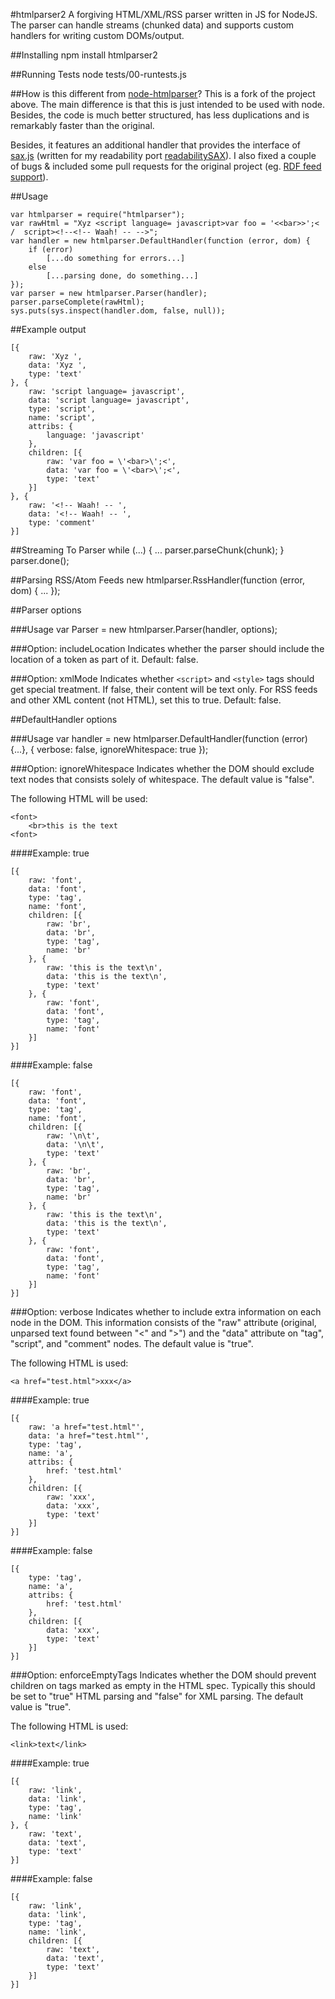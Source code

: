#htmlparser2
A forgiving HTML/XML/RSS parser written in JS for NodeJS. The parser can handle streams (chunked data) and supports custom handlers for writing custom DOMs/output.

##Installing
	npm install htmlparser2

##Running Tests
	node tests/00-runtests.js

##How is this different from [node-htmlparser](https://github.com/tautologistics/node-htmlparser)?
This is a fork of the project above. The main difference is that this is just intended to be used with node. Besides, the code is much better structured, has less duplications and is remarkably faster than the original. 

Besides, it features an additional handler that provides the interface of [sax.js](https://github.com/isaacs/sax-js) (written for my readability port [readabilitySAX](https://github.com/fb55/readabilitysax)). I also fixed a couple of bugs & included some pull requests for the original project (eg. [RDF feed support](https://github.com/tautologistics/node-htmlparser/pull/35)).

##Usage

	var htmlparser = require("htmlparser");
	var rawHtml = "Xyz <script language= javascript>var foo = '<<bar>>';< /  script><!--<!-- Waah! -- -->";
	var handler = new htmlparser.DefaultHandler(function (error, dom) {
		if (error)
			[...do something for errors...]
		else
			[...parsing done, do something...]
	});
	var parser = new htmlparser.Parser(handler);
	parser.parseComplete(rawHtml);
	sys.puts(sys.inspect(handler.dom, false, null));

##Example output

	[{
		raw: 'Xyz ',
		data: 'Xyz ',
		type: 'text'
	}, {
		raw: 'script language= javascript',
		data: 'script language= javascript',
		type: 'script',
		name: 'script',
		attribs: {
			language: 'javascript'
		},
		children: [{
			raw: 'var foo = \'<bar>\';<',
			data: 'var foo = \'<bar>\';<',
			type: 'text'
		}]
	}, {
		raw: '<!-- Waah! -- ',
		data: '<!-- Waah! -- ',
		type: 'comment'
	}]

##Streaming To Parser
	while (...) {
		...
		parser.parseChunk(chunk);
	}
	parser.done();

##Parsing RSS/Atom Feeds
	new htmlparser.RssHandler(function (error, dom) {
		...
	});

##Parser options

###Usage
	var Parser = new htmlparser.Parser(handler, options);

###Option: includeLocation
Indicates whether the parser should include the location of a token as part of it. Default: false.

###Option: xmlMode
Indicates whether `<script>` and `<style>` tags should get special treatment. If false, their content will be text only. For RSS feeds and other XML content (not HTML), set this to true. Default: false.

##DefaultHandler options

###Usage
	var handler = new htmlparser.DefaultHandler(function (error) {...}, {
		verbose: false,
		ignoreWhitespace: true
	});
	
###Option: ignoreWhitespace
Indicates whether the DOM should exclude text nodes that consists solely of whitespace. The default value is "false". 

The following HTML will be used:

	<font>
		<br>this is the text
	<font>

####Example: true

	[{
		raw: 'font',
		data: 'font',
		type: 'tag',
		name: 'font',
		children: [{
			raw: 'br',
			data: 'br',
			type: 'tag',
			name: 'br'
		}, {
			raw: 'this is the text\n',
			data: 'this is the text\n',
			type: 'text'
		}, {
			raw: 'font',
			data: 'font',
			type: 'tag',
			name: 'font'
		}]
	}]

####Example: false

	[{
		raw: 'font',
		data: 'font',
		type: 'tag',
		name: 'font',
		children: [{
			raw: '\n\t',
			data: '\n\t',
			type: 'text'
		}, {
			raw: 'br',
			data: 'br',
			type: 'tag',
			name: 'br'
		}, {
			raw: 'this is the text\n',
			data: 'this is the text\n',
			type: 'text'
		}, {
			raw: 'font',
			data: 'font',
			type: 'tag',
			name: 'font'
		}]
	}]

###Option: verbose
Indicates whether to include extra information on each node in the DOM. This information consists of the "raw" attribute (original, unparsed text found between "<" and ">") and the "data" attribute on "tag", "script", and "comment" nodes. The default value is "true".

The following HTML is used:

	<a href="test.html">xxx</a>

####Example: true

	[{
		raw: 'a href="test.html"',
		data: 'a href="test.html"',
		type: 'tag',
		name: 'a',
		attribs: {
			href: 'test.html'
		},
		children: [{
			raw: 'xxx',
			data: 'xxx',
			type: 'text'
		}]
	}]

####Example: false

	[{
		type: 'tag',
		name: 'a',
		attribs: {
			href: 'test.html'
		},
		children: [{
			data: 'xxx',
			type: 'text'
		}]
	}]

###Option: enforceEmptyTags
Indicates whether the DOM should prevent children on tags marked as empty in the HTML spec. Typically this should be set to "true" HTML parsing and "false" for XML parsing. The default value is "true".

The following HTML is used:

	<link>text</link>

####Example: true

	[{
		raw: 'link',
		data: 'link',
		type: 'tag',
		name: 'link'
	}, {
		raw: 'text',
		data: 'text',
		type: 'text'
	}]

####Example: false

	[{
		raw: 'link',
		data: 'link',
		type: 'tag',
		name: 'link',
		children: [{
			raw: 'text',
			data: 'text',
			type: 'text'
		}]
	}]